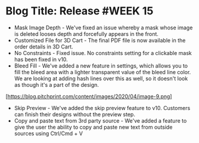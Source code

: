 # **Blog Title**: Release #WEEK 15

 * Mask Image Depth - We've fixed an issue whereby a mask whose image is deleted looses depth and forcefully appears in the front.
 * Customized File for 3D Cart - The final PDF file is now available in the order details in 3D Cart.
 * No Constraints - Fixed issue. No constraints setting for a clickable mask has been fixed in v10.
 * Bleed Fill - We've added a new feature in settings, which allows you to fill the bleed area with a lighter transparent value of the bleed
   line color. We are looking at adding hash lines over this as well, so it doesn't look as though it's a part of the design.

[https://blog.pitchprint.com/content/images/2020/04/image-9.png]
 * Skip Preview - We've added the skip preview feature to v10. Customers can finish their designs without the preview step.
 * Copy and paste text from 3rd party source - We've added a feature to give the user the ability to copy and paste new text from outside
   sources using Ctrl/Cmd + V

